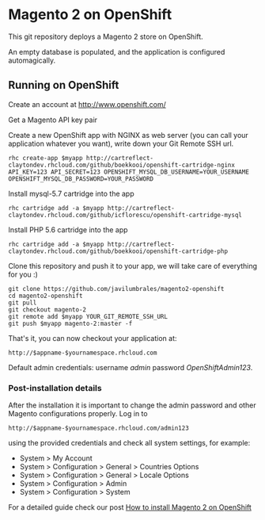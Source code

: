 Magento 2 on OpenShift
====================

This git repository deploys a Magento 2 store on OpenShift.

An empty database is populated, and the application is configured automagically.

Running on OpenShift
----------------------------

Create an account at http://www.openshift.com/

Get a Magento API key pair 

Create a new OpenShift app with NGINX as web server (you can call your application whatever you want), write down your Git Remote SSH url.

    rhc create-app $myapp http://cartreflect-claytondev.rhcloud.com/github/boekkooi/openshift-cartridge-nginx API_KEY=123 API_SECRET=123 OPENSHIFT_MYSQL_DB_USERNAME=YOUR_USERNAME OPENSHIFT_MYSQL_DB_PASSWORD=YOUR_PASSWORD

Install mysql-5.7 cartridge into the app

    rhc cartridge add -a $myapp http://cartreflect-claytondev.rhcloud.com/github/icflorescu/openshift-cartridge-mysql
    
Install PHP 5.6 cartridge into the app
    
    rhc cartridge add -a $myapp http://cartreflect-claytondev.rhcloud.com/github/boekkooi/openshift-cartridge-php

Clone this repository and push it to your app, we will take care of everything for you :)

    git clone https://github.com/javilumbrales/magento2-openshift
    cd magento2-openshift
    git pull
    git checkout magento-2
    git remote add $myapp YOUR_GIT_REMOTE_SSH_URL
    git push $myapp magento-2:master -f

That's it, you can now checkout your application at:

    http://$appname-$yournamespace.rhcloud.com

Default admin credentials: username _admin_ password _OpenShiftAdmin123_.

### Post-installation details

After the installation it is important to change the admin password and other Magento configurations properly. Log in to 

    http://$appname-$yournamespace.rhcloud.com/admin123

using the provided credentials and check all system settings, for example:

 * System > My Account
 * System > Configuration > General > Countries Options
 * System > Configuration > General > Locale Options
 * System > Configuration > Admin
 * System > Configuration > System
 
For a detailed guide check our post [How to install Magento 2 on OpenShift](http://thedeveloperworldisyours.com/magento/how-to-install-magento-2-on-openshift-ii/ "How to install Magento 2 on OpenShift")
